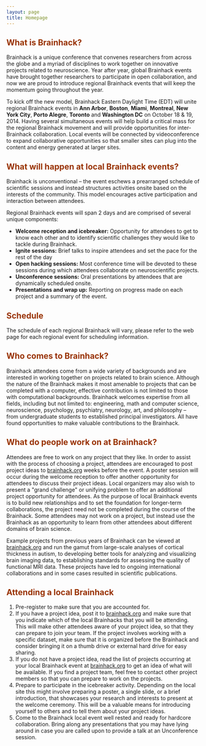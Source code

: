 ```yaml
---
layout: page
title: Homepage
---                         
```


<h2><span style="color: #993300">What is Brainhack?</span></h2>

<p>Brainhack is a unique conference that convenes researchers from across the globe and a myriad of disciplines to work together on innovative projects related to neuroscience. Year after year, global Brainhack events have brought together researchers to participate in open collaboration, and now we are proud to introduce regional Brainhack events that will keep the momentum going throughout the year.</p>

<p>To kick off the new model, Brainhack Eastern Daylight Time (EDT) will unite regional Brainhack events in <strong>Ann Arbor</strong>, <strong>Boston</strong>, <strong>Miami</strong>, <strong>Montreal</strong>, <strong>New York City</strong>, <strong>Porto Alegre</strong>, <strong>Toronto</strong> and <strong>Washington DC</strong> on October 18 &amp; 19, 2014. Having several simultaneous events will help build a critical mass for the regional Brainhack movement and will provide opportunities for inter-Brainhack collaboration. Local events will be connected by videoconference to expand collaborative opportunities so that smaller sites can plug into the content and energy generated at larger sites.</p>

<h2><span style="color: #993300">What will happen at local Brainhack events?</span></h2>
Brainhack is unconventional – the event eschews a prearranged schedule of scientific sessions and instead structures activities onsite based on the interests of the community. This model encourages active participation and interaction between attendees.

Regional Brainhack events will span 2 days and are comprised of several unique components:
- **Welcome reception and icebreaker:** Opportunity for attendees to get to know each other and to identify scientific challenges they would like to tackle during Brainhack.
- **Ignite sessions:** Brief talks to inspire attendees and set the pace for the rest of the day
- **Open hacking sessions:** Most conference time will be devoted to these sessions during which attendees collaborate on neuroscientific projects.
- **Unconference sessions:** Oral presentations by attendees that are dynamically scheduled onsite.
- **Presentations and wrap up:** Reporting on progress made on each project and a summary of the event.

<h2><span style="color: #993300">Schedule</span></h2>
The schedule of each regional Brainhack will vary, please refer to the web page for each regional event for scheduling information.

<h2><span style="color: #993300">Who comes to Brainhack?</span></h2>
Brainhack attendees come from a wide variety of backgrounds and are interested in working together on projects related to brain science. Although the nature of the Brainhack makes it most amenable to projects that can be completed with a computer, effective contribution is not limited to those with computational backgrounds. Brainhack welcomes expertise from all fields, including but not limited to: engineering, math and computer science, neuroscience, psychology, psychiatry, neurology, art, and philosophy – from undergraduate students to established principal investigators. All have found opportunities to make valuable contributions to the Brainhack.

<h2><span style="color: #993300"> What do people work on at Brainhack?</span></h2>
Attendees are free to work on any project that they like. In order to assist with the process of choosing a project, attendees are encouraged to post project ideas to <a title="brainhack.org" href="http://brainhack.org" target="_blank">brainhack.org</a> weeks before the event. A poster session will occur during the welcome reception to offer another opportunity for attendees to discuss their project ideas. Local organizers may also wish to present a "grand challenge" or unifying problem to offer an additional project opportunity for attendees. As the purpose of local Brainhack events is to build new relationships and to set the foundation for longer-term collaborations, the project need not be completed during the course of the Brainhack. Some attendees may not work on a project, but instead use the Brainhack as an opportunity to learn from other attendees about different domains of brain science.

Example projects from previous years of Brainhack can be viewed at <a title="brainhack.org" href="http://brainhack.org" target="_blank">brainhack.org</a> and run the gamut from large-scale analyses of cortical thickness in autism, to developing better tools for analyzing and visualizing brain imaging data, to establishing standards for assessing the quality of functional MRI data. These projects have led to ongoing international collaborations and in some cases resulted in scientific publications.

<h2><span style="color: #993300">Attending a local Brainhack</span></h2>

1. Pre-register to make sure that you are accounted for.
2. If you have a project idea, post it to <a title="brainhack.org" href="http://brainhack.org" target="_blank">brainhack.org</a> and make sure that you indicate which of the local Brainhacks that you will be attending. This will make other attendees aware of your project idea, so that they can prepare to join your team. If the project involves working with a specific dataset, make sure that it is organized before the Brainhack and consider bringing it on a thumb drive or external hard drive for easy sharing.
3. If you do not have a project idea, read the list of projects occurring at your local Brainhack event at <a title="brainhack.org" href="http://brainhack.org" target="_blank">brainhack.org</a> to get an idea of what will be available. If you find a project team, feel free to contact other project members so that you can prepare to work on the projects.
4. Prepare to participate in the icebreaker activity. Depending on the local site this might involve preparing a poster, a single slide, or a brief introduction, that showcases your research and interests to present at the welcome ceremony. This will be a valuable means for introducing yourself to others and to tell them about your project ideas.
5. Come to the Brainhack local event well rested and ready for hardcore collaboration. Bring along any presentations that you may have lying around in case you are called upon to provide a talk at an Unconference session.

